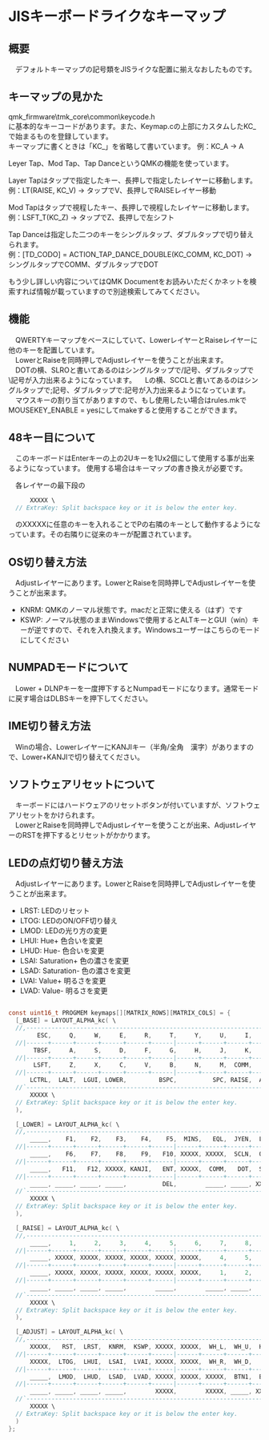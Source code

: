 # JISキーボードライクなキーマップ

## 概要

　デフォルトキーマップの記号類をJISライクな配置に揃えなおしたものです。  

## キーマップの見かた

qmk_firmware\tmk_core\common\keycode.h  
に基本的なキーコードがあります。また、Keymap.cの上部にカスタムしたKC_で始まるものを登録しています。  
キーマップに書くときは「KC_」を省略して書いています。
例：KC_A → A  

Leyer Tap、Mod Tap、Tap DanceというQMKの機能を使っています。  

Layer Tapはタップで指定したキー、長押しで指定したレイヤーに移動します。  
例：LT(RAISE, KC_V) → タップでV、長押しでRAISEレイヤー移動

Mod Tapはタップで視程したキー、長押しで視程したレイヤーに移動します。  
例：LSFT_T(KC_Z) → タップでZ、長押しで左シフト

Tap Danceは指定した二つのキーをシングルタップ、ダブルタップで切り替えられます。  
例：[TD_CODO] = ACTION_TAP_DANCE_DOUBLE(KC_COMM, KC_DOT) → シングルタップでCOMM、ダブルタップでDOT

もう少し詳しい内容についてはQMK Documentをお読みいただくかネットを検索すれば情報が載っていますので別途検索してみてください。  

## 機能

　QWERTYキーマップをベースにしていて、LowerレイヤーとRaiseレイヤーに他のキーを配置しています。  
　LowerとRaiseを同時押しでAdjustレイヤーを使うことが出来ます。  
　DOTの横、SLROと書いてあるのはシングルタップで/記号、ダブルタップで\記号が入力出来るようになっています。
　Lの横、SCCLと書いてあるのはシングルタップで;記号、ダブルタップで:記号が入力出来るようになっています。
　マウスキーの割り当てがありますので、もし使用したい場合はrules.mkでMOUSEKEY_ENABLE = yesにしてmakeすると使用することができます。  

## 48キー目について

　このキーボードはEnterキーの上の2Uキーを1Ux2個にして使用する事が出来るようになっています。  使用する場合はキーマップの書き換えが必要です。  

　各レイヤーの最下段の

```c
      XXXXX \
  // ExtraKey: Split backspace key or it is below the enter key.
```

　のXXXXXに任意のキーを入れることでPの右隣のキーとして動作するようになっています。その右隣りに従来のキーが配置されています。  

## OS切り替え方法

　Adjustレイヤーにあります。LowerとRaiseを同時押しでAdjustレイヤーを使うことが出来ます。  

- KNRM: QMKのノーマル状態です。macだと正常に使える（はず）です
- KSWP: ノーマル状態のままWindowsで使用するとALTキーとGUI（win）キーが逆ですので、それを入れ換えます。Windowsユーザーはこちらのモードにしてください

## NUMPADモードについて

　Lower + DLNPキーを一度押下するとNumpadモードになります。通常モードに戻す場合はDLBSキーを押下してください。  

## IME切り替え方法

　Winの場合、LowerレイヤーにKANJIキー（半角/全角　漢字）がありますので、Lower+KANJIで切り替えてください。  

## ソフトウェアリセットについて

　キーボードにはハードウェアのリセットボタンが付いていますが、ソフトウェアリセットをかけられます。  
　LowerとRaiseを同時押しでAdjustレイヤーを使うことが出来、AdjustレイヤーのRSTを押下するとリセットがかかります。  

## LEDの点灯切り替え方法

　Adjustレイヤーにあります。LowerとRaiseを同時押しでAdjustレイヤーを使うことが出来ます。  

- LRST: LEDのリセット
- LTOG: LEDのON/OFF切り替え
- LMOD: LEDの光り方の変更
- LHUI: Hue+ 色合いを変更
- LHUD: Hue- 色合いを変更
- LSAI: Saturation+ 色の濃さを変更
- LSAD: Saturation- 色の濃さを変更
- LVAI: Value+ 明るさを変更
- LVAD: Value- 明るさを変更

```c

const uint16_t PROGMEM keymaps[][MATRIX_ROWS][MATRIX_COLS] = {
  [_BASE] = LAYOUT_ALPHA_kc( \
  //,------------------------------------------------------------------------------------------.
        ESC,     Q,     W,     E,     R,     T,     Y,     U,     I,     O,     P,         MINS,\
  //|------+------+------+------+------+------|------+------+------+------+------+-------------|
       TBSF,     A,     S,     D,     F,     G,     H,     J,     K,     L,  SCCL,          ENT,\
  //|------+------+------+------+------+------|------+------+------+------+------+------+------|
       LSFT,     Z,     X,     C,     V,     B,     N,     M,  COMM,   DOT,  SLRO,    UP,       \
  //|------+------+------+------+------+------|------+------+------+------+------+------+------|
      LCTRL,  LALT,  LGUI, LOWER,         BSPC,          SPC, RAISE,  ALAP,  LEFT,  DOWN,  RGHT,\
  //`------------------------------------------------------------------------------------------'
      XXXXX \
  // ExtraKey: Split backspace key or it is below the enter key.
  ),

  [_LOWER] = LAYOUT_ALPHA_kc( \
  //,------------------------------------------------------------------------------------------.
      _____,    F1,    F2,    F3,    F4,    F5,  MINS,   EQL,  JYEN,  LBRC,  RBRC,          DEL,\
  //|------+------+------+------+------+------|------+------+------+------+------+-------------|
      _____,    F6,    F7,    F8,    F9,   F10, XXXXX, XXXXX,  SCLN,  QUOT,  BSLS,        _____,\
  //|------+------+------+------+------+------|------+------+------+------+------+------+------|
      _____,   F11,   F12, XXXXX, KANJI,   ENT, XXXXX,  COMM,   DOT,  SLSH,    RO,  PGUP,       \
  //|------+------+------+------+------+------|------+------+------+------+------+------+------|
      _____, _____, _____, _____,          DEL,        _____, _____, XXXXX,  HOME,  PGDN,   END,\
  //`------------------------------------------------------------------------------------------'
      XXXXX \
  // ExtraKey: Split backspace key or it is below the enter key.
  ),

  [_RAISE] = LAYOUT_ALPHA_kc( \
  //,------------------------------------------------------------------------------------------.
      _____,     1,     2,     3,     4,     5,     6,     7,     8,     9,     0,        XXXXX,\
  //|------+------+------+------+------+------|------+------+------+------+------+-------------|
      _____, XXXXX, XXXXX, XXXXX, XXXXX, XXXXX, XXXXX,     4,     5,     6,  QUOT,        _____,\
  //|------+------+------+------+------+------|------+------+------+------+------+------+------|
      _____, XXXXX, XXXXX, XXXXX, XXXXX, XXXXX, XXXXX,     1,     2,     3,    RO, XXXXX,       \
  //|------+------+------+------+------+------|------+------+------+------+------+------+------|
      _____, _____, _____, _____,        _____,        _____, _____,     0,   DOT,  COMM,  SLSH,\
  //`------------------------------------------------------------------------------------------'
      XXXXX \
  // ExtraKey: Split backspace key or it is below the enter key.
  ),

  [_ADJUST] = LAYOUT_ALPHA_kc( \
  //,------------------------------------------------------------------------------------------.
      XXXXX,   RST,  LRST,  KNRM,  KSWP, XXXXX, XXXXX,  WH_L,  WH_U,  HOME,  PGUP,        XXXXX,\
  //|------+------+------+------+------+------|------+------+------+------+------+-------------|
      XXXXX,  LTOG,  LHUI,  LSAI,  LVAI, XXXXX, XXXXX,  WH_R,  WH_D,   END,  PGDN,        XXXXX,\
  //|------+------+------+------+------+------|------+------+------+------+------+------+------|
      _____,  LMOD,  LHUD,  LSAD,  LVAD, XXXXX, XXXXX, XXXXX,  BTN1,  BTN2, XXXXX,  MS_U,       \
  //|------+------+------+------+------+------|------+------+------+------+------+------+------|
      _____, _____, _____, _____,        XXXXX,        XXXXX, _____, XXXXX,  MS_L,  MS_D,  MS_R,\
  //`------------------------------------------------------------------------------------------'
      XXXXX \
  // ExtraKey: Split backspace key or it is below the enter key.
  )
};

```

